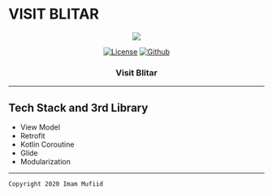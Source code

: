 # VISIT BLITAR

<p align="center">
  <img src="https://i.pinimg.com/originals/d0/29/14/d029141aab198b058b8f0515b9e2f1f5.gif"/>
</p>

<p align="center">
  <a href="LICENSE"><img alt="License" src="https://img.shields.io/badge/License-Apache%202.0-blue.svg"></a>
<!--   <a href="https://www.linkedin.com/in/imam-mufiid-2870141b2/"><img alt="LinkedIn"></a> -->
  <a href="https://github.com/imufiid"><img alt="Github" src="https://img.shields.io/github/followers/imufiid?label=follow&style=social"></a>
  <h3 align="center">Visit Blitar</h3>
</p>

---
## Tech Stack and 3rd Library
- View Model
- Retrofit
- Kotlin Coroutine
- Glide
- Modularization

---

```
Copyright 2020 Imam Mufiid
```